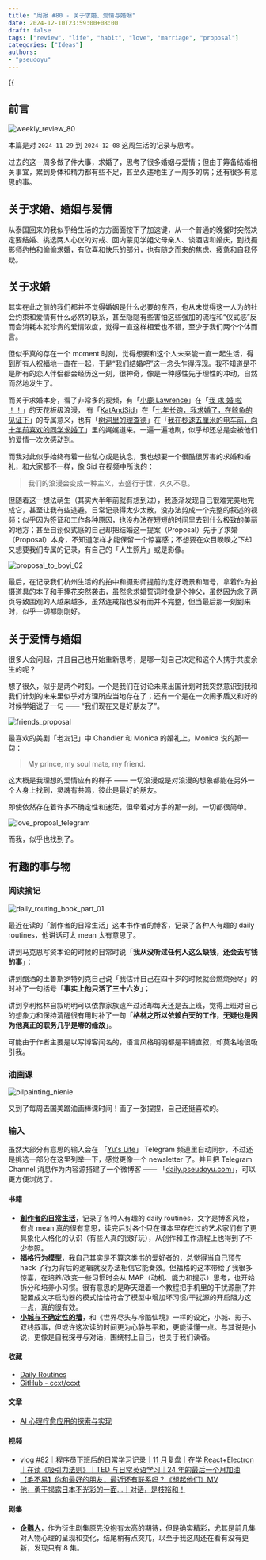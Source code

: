 ```yaml
---
title: "周报 #80 - 关于求婚、爱情与婚姻"
date: 2024-12-10T23:59:00+08:00
draft: false
tags: ["review", "life", "habit", "love", "marriage", "proposal"]
categories: ["Ideas"]
authors:
- "pseudoyu"
---
```


{{<audio src="audios/glimpse_of_us.mp3" caption="《Glimpse of Us》" >}}

## 前言

![weekly_review_80](https://image.pseudoyu.com/images/weekly_review_80.png)

本篇是对 `2024-11-29` 到 `2024-12-08` 这周生活的记录与思考。

过去的这一周多做了件大事，求婚了，思考了很多婚姻与爱情；但由于筹备结婚相关事宜，累到身体和精力都有些不足，甚至久违地生了一周多的病；还有很多有意思的事。

## 关于求婚、婚姻与爱情

从泰国回来的我似乎给生活的方方面面按下了加速键，从一个普通的晚餐时突然决定要结婚、挑选两人心仪的对戒、回内蒙见学姐父母亲人、谈酒店和婚庆，到找摄影师约拍和偷偷求婚，有欣喜和快乐的部分，也有随之而来的焦虑、疲惫和自我怀疑。

## 关于求婚

其实在此之前的我们都并不觉得婚姻是什么必要的东西，也从未觉得这一人为的社会约束和爱情有什么必然的联系，甚至隐隐有些害怕这些强加的流程和“仪式感”反而会消耗本就珍贵的爱情浓度，觉得一直这样相爱也不错，至少于我们两个个体而言。

但似乎真的存在一个 moment 时刻，觉得想要和这个人未来能一直一起生活，得到所有人祝福地一直在一起，于是“我们结婚吧”这一念头乍得浮现。我不知道是不是所有的恋人伴侣都会经历这一刻，很神奇，像是一种感性先于理性的冲动，自然而然地发生了。

而关于求婚本身，看了非常多的视频，有「[小鹿 Lawrence](https://space.bilibili.com/37029661)」在「[我 求 婚 啦 ！！](https://www.bilibili.com/video/BV1Gc411z7mu)」的天花板级浪漫， 有「[KatAndSid](https://space.bilibili.com/30625977)」在「[七年长跑，我求婚了，在鲸鱼的见证下](https://www.bilibili.com/video/BV1MU4y167Ci/)」的专属意义，也有「[树洞里的理查德](https://space.bilibili.com/2640831)」在「[我在秒速五厘米的电车前，向十年前喜欢的同学求婚了](https://www.bilibili.com/video/BV1uf421B7ow)」里的娓娓道来。一遍一遍地刷，似乎却还总是会被他们的爱情一次次感动到。

而我对此似乎始终有着一些私心或是执念，我也想要一个很酷很厉害的求婚和婚礼，和大家都不一样，像 Sid 在视频中所说的：

> 我们的浪漫会变成一种主义，去盛行于世，久久不息。

但随着这一想法萌生（其实大半年前就有想到过），我逐渐发现自己很难完美地完成它，甚至让我有些逃避。日常记录得太少太散，没办法剪成一个完整的叙述的视频；似乎因为签证和工作各种原因，也没办法在短短的时间里去到什么极致的美丽的地方；甚至自诩仪式感的自己却把结婚这一提案（Proposal）先于了求婚（Proposal）本身，不知道怎样才能保留一个惊喜感；不想要在众目睽睽之下却又想要我们专属的记录，有自己的「人生照片」或是影像。

![proposal_to_boyi_02](https://image.pseudoyu.com/images/proposal_to_boyi_02.JPG)

最后，在记录我们杭州生活的约拍中和摄影师提前约定好场景和暗号，拿着作为拍摄道具的本子和手捧花突然袭击，虽然念求婚誓词时像是个神父，虽然因为念了两页导致围观的人越来越多，虽然连戒指也没有而并不完整，但当最后那一刻到来时，似乎一切都刚刚好。

## 关于爱情与婚姻

很多人会问起，并且自己也开始重新思考，是哪一刻自己决定和这个人携手共度余生的呢？

想了很久，似乎是两个时刻。一个是我们在讨论未来出国计划时我突然意识到我和我们计划的未来里似乎对方理所应当地存在了；还有一个是在一次闹矛盾又和好的时候学姐说了一句 —— “我们现在又是好朋友了”。

![friends_proposal](https://image.pseudoyu.com/images/friends_proposal.png)

最喜欢的美剧「老友记」中 Chandler 和 Monica 的婚礼上，Monica 说的那一句：

> My prince, my soul mate, my friend.

这大概是我理想的爱情应有的样子 —— 一切浪漫或是对浪漫的想象都能在另外一个人身上找到，灵魂有共鸣，彼此是最好的朋友。

即使依然存在着许多不确定性和迷茫，但牵着对方手的那一刻，一切都很简单。

![love_propoal_telegram](https://image.pseudoyu.com/images/love_propoal_telegram.png)

而我，似乎也找到了。

## 有趣的事与物

### 阅读摘记

![daily_routing_book_part_01](https://image.pseudoyu.com/images/daily_routing_book_part_01.png)

最近在读的「創作者的日常生活」这本书作者的博客，记录了各种人有趣的 daily routines，他讲话可太 mean 太有意思了。

讲到马克思写资本论的时候的日常时说「**我从没听过任何人这么缺钱，还会去写钱的事**」；

讲到酗酒的土鲁斯罗特列克自己说「我估计自己在四十岁的时候就会燃烧殆尽」的时补了一句括号「**事实上他只活了三十六岁**」；

讲到亨利格林自叙明明可以依靠家族遗产过活却每天还是去上班，觉得上班对自己的想象力和保持清醒很有用时补了一句「**格林之所以依赖白天的工作，无疑也是因为他真正的职务几乎是零的缘故**」。

可能由于作者主要是以写博客闻名的，语言风格明明都是平铺直叙，却莫名地很吸引我。

### 油画课

![oilpainting_nienie](https://image.pseudoyu.com/images/oilpainting_nienie.png)

又到了每周去国美蹭油画棒课时间！画了一张捏捏，自己还挺喜欢的。

### 输入

虽然大部分有意思的输入会在 「[Yu's Life](https://t.me/pseudoyulife)」 Telegram 频道里自动同步，不过还是挑选一部分在这里列举一下，感觉更像一个 newsletter 了。并且把 Telegram Channel 消息作为内容源搭建了一个微博客 —— 「[daily.pseudoyu.com](https://daily.pseudoyu.com/)」，可以更方便浏览了。

#### 书籍

- [**創作者的日常生活**](https://book.douban.com/subject/25844039/)，记录了各种人有趣的 daily routines，文字是博客风格，有点 mean 真的很有意思，读完后对各个只在课本里存在过的艺术家们有了更具象化人格化的认识（有些人真的很好玩），从创作和工作流程上也得到了不少参照。
- [**福格行为模型**](https://book.douban.com/subject/35594496/)，我自己其实是不算这类书的爱好者的，总觉得当自己预先 hack 了行为背后的逻辑就没办法相信它能奏效。但福格的这本带给了我很多惊喜，在培养/改变一些习惯时会从 MAP（动机、能力和提示）思考，也开始拆分和培养小习惯。很有意思的是昨天跟着一个教程把手机里的干扰源删了并配置成文字启动器的模式恰恰符合了模型中增加坏习惯/干扰源的开启阻力这一点，真的很有效。
- [**小城与不确定性的墙**](https://book.douban.com/subject/37016658/)，和《世界尽头与冷酷仙境》一样的设定，小城、影子、双线叙事，但或许这次读的时间更为心静与平和，更能读懂一点。与其说是小说，更像是自我探寻与对话，围绕村上自己，也关于我们读者。

#### 收藏

- [Daily Routines](https://dailyroutines.typepad.com/daily_routines/)
- [GitHub - ccxt/ccxt](https://github.com/ccxt/ccxt)

#### 文章

- [AI 心理疗愈应用的探索与实现](https://blog.ursb.me/posts/moflow/)

#### 视频

- [vlog #82｜程序员下班后的日常学习记录｜11 月复盘｜在学 React+Electron｜在读《吸引力法则》｜TED 与日常英语学习｜24 年的最后一个月加油](https://www.bilibili.com/video/BV1SyzoY2EWA)
- [【毛不易】你和最好的朋友，最近还有联系吗？《想起他们》MV](https://www.bilibili.com/video/BV1Nn6AYtExf)
- [他，勇于揭露日本不光彩的一面…｜对话，是枝裕和！](https://www.bilibili.com/video/BV12MqHYqExf)

#### 剧集

- [**企鹅人**](http://movie.douban.com/subject/35604181/)，作为衍生剧集原先没抱有太高的期待，但是确实精彩，尤其是前几集对人物心理的呈现和变化，结尾稍有点突兀，以至于我这周还在看有没有更新，发现只有 8 集。
